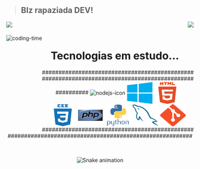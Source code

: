 
>## Blz rapaziada DEV!


<div>
  <img height="150em" src="https://github-readme-stats.vercel.app/api?username=NeiPicoli&show_icons=true&theme=chartreuse-dark&include_all_commits=true&count_private=true"/>
  <img align="right" height="100em" src="https://github-readme-stats.vercel.app/api/top-langs/?username=NeiPicoli&layout=compact&langs_count=16&theme=chartreuse-dark"/>
</div>

<div  align="center"> 
<div style="display: inline_block"><br>
    <img align="left" height="250" alt="coding-time" src="code.gif">
    <h1 align="center">Tecnologias em estudo...</h1>
######################################################################################################    
<img align="center" height="60" width="70" alt="nodejs-icon" src="https://cdn.jsdelivr.net/gh/devicons/devicon/icons/linux/linux-original.svg"/>
<img align="center" height="60" width="70" alt="nodejs-icon" src="https://github.com/devicons/devicon/blob/master/icons/windows8/windows8-original.svg"/>
<img align="center" height="60" width="70" alt="nodejs-icon" src="https://github.com/devicons/devicon/blob/master/icons/html5/html5-plain-wordmark.svg"/>
<img align="center" height="60" width="70" alt="nodejs-icon" src="https://github.com/devicons/devicon/blob/master/icons/css3/css3-plain-wordmark.svg"/>
<img align="center" height="60" width="70" alt="nodejs-icon" src="https://github.com/devicons/devicon/blob/master/icons/php/php-original.svg"/>
<img align="center" height="60" width="70" alt="nodejs-icon" src="https://github.com/devicons/devicon/blob/master/icons/python/python-original-wordmark.svg"/>
<img align="center" height="60" width="70" alt="nodejs-icon" src="https://github.com/devicons/devicon/blob/master/icons/mysql/mysql-original.svg"/>
<img align="center" height="60" width="70" alt="nodejs-icon" src="https://github.com/devicons/devicon/blob/master/icons/git/git-original.svg"/>
</div>
###################################################################################################### 

<br><br>
        ![Snake animation](https://github.com/NeiPicoli/NeiPicoli/blob/output/github-contribution-grid-snake.svg)
